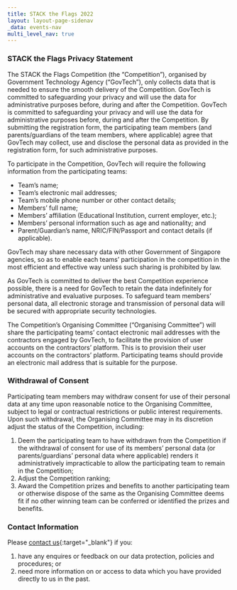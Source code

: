 ```yaml
---
title: STACK the Flags 2022
layout: layout-page-sidenav
_data: events-nav
multi_level_nav: true
---
```


### STACK the Flags Privacy Statement

The STACK the Flags Competition (the “Competition”), organised by Government Technology Agency (“GovTech”), only collects data that is needed to ensure the smooth delivery of the Competition. GovTech is committed to safeguarding your privacy and will use the data for administrative purposes before, during and after the Competition. GovTech is committed to safeguarding your privacy and will use the data for administrative purposes before, during and after the Competition. By submitting the registration form, the participating team members (and parents/guardians of the team members, where applicable) agree that GovTech may collect, use and disclose the personal data as provided in the registration form, for such administrative purposes.

To participate in the Competition, GovTech will require the following information from the participating teams:

- Team’s name;
- Team’s electronic mail addresses;
- Team’s mobile phone number or other contact details;
- Members’ full name;
- Members’ affiliation (Educational Institution, current employer, etc.);
- Members’ personal information such as age and nationality; and
- Parent/Guardian’s name, NRIC/FIN/Passport and contact details (if applicable).

GovTech may share necessary data with other Government of Singapore agencies, so as to enable each teams’ participation in the competition in the most efficient and effective way unless such sharing is prohibited by law.

As GovTech is committed to deliver the best Competition experience possible, there is a need for GovTech to retain the data indefinitely for administrative and evaluative purposes. To safeguard team members’ personal data, all electronic storage and transmission of personal data will be secured with appropriate security technologies.

The Competition’s Organising Committee (“Organising Committee”) will share the participating teams’ contact electronic mail addresses with the contractors engaged by GovTech, to facilitate the provision of user accounts on the contractors’ platform. This is to provision their user accounts on the contractors’ platform. Participating teams should provide an electronic mail address that is suitable for the purpose.

### Withdrawal of Consent

Participating team members may withdraw consent for use of their personal data at any time upon reasonable notice to the Organising Committee, subject to legal or contractual restrictions or public interest requirements. Upon such withdrawal, the Organising Committee may in its discretion adjust the status of the Competition, including:

1. Deem the participating team to have withdrawn from the Competition if the withdrawal of consent for use of its members’ personal data (or parents/guardians’ personal data where applicable) renders it administratively impracticable to allow the participating team to remain in the Competition;
2. Adjust the Competition ranking;
3. Award the Competition prizes and benefits to another participating team or otherwise dispose of the same as the Organising Committee deems fit if no other winning team can be conferred or identified the prizes and benefits.

### Contact Information

Please [contact us](/communities/events/jaga-the-stack/stack-the-flags-2022/contact-us){:target="_blank"} if you:

1. have any enquires or feedback on our data protection, policies and procedures; or
2. need more information on or access to data which you have provided directly to us in the past.